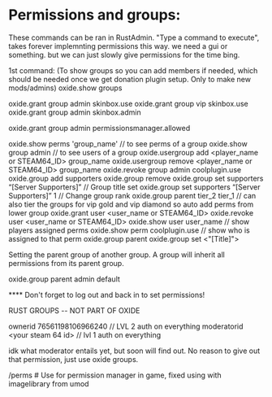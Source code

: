 # Permissions and groups:

These commands can be ran in RustAdmin. "Type a command to execute", takes forever implemnting permissions this way. we need a gui or something. 
but we can just slowly give permissions for the time bing.


1st command: (To show groups so you can add members if needed, which should be needed once we get donation plugin setup. Only to make new mods/admins)
oxide.show groups

oxide.grant group admin skinbox.use
oxide.grant group vip skinbox.use
oxide.grant group admin skinbox.admin

oxide.grant group admin permissionsmanager.allowed

oxide.show perms 'group_name'		// to see perms of a group
oxide.show group admin			// to see users of a group
oxide.usergroup add <player_name or STEAM64_ID> group_name
oxide.usergroup remove <player_name or STEAM64_ID> group_name
oxide.revoke group admin coolplugin.use
oxide.group add supporters
oxide.group remove <group>
oxide.group set supporters “[Server Supporters]”	// Group title set
oxide.group set supporters “[Server Supporters]” 1		// Change group rank
oxide.group parent tier_2 tier_1		// can also tier the groups for vip gold and vip diamond so auto add perms from lower group
oxide.grant user <user_name or STEAM64_ID> <permission>
oxide.revoke user <user_name or STEAM64_ID> <permission>
oxide.show user user_name		// show players assigned perms
oxide.show perm coolplugin.use		// show who is assigned to that perm
oxide.group parent <parentgroup><childgroup>
oxide.group set <group><"[Title]"><rank>

Setting the parent group of another group. A group will inherit all permissions from its parent group.

oxide.group parent admin default



**** Don't forget to log out and back in to set permissions!


RUST GROUPS  -- NOT PART OF OXIDE

ownerid 76561198106966240     // LVL 2 auth on everything
moderatorid <your steam 64 id>    // lvl 1 auth on everything

idk what moderator entails yet, but soon will find out. No reason to give out that permission, just use oxide groups.

/perms    # Use for permission manager in game, fixed using with imagelibrary from umod

